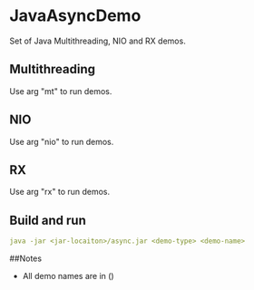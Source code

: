 # JavaAsyncDemo

Set of Java Multithreading, NIO and RX demos.

## Multithreading

Use arg "mt" to run demos.

## NIO

Use arg "nio" to run demos.

## RX

Use arg "rx" to run demos.




## Build and run
````yaml
java -jar <jar-locaiton>/async.jar <demo-type> <demo-name>
````

##Notes

- All demo names are in ()
